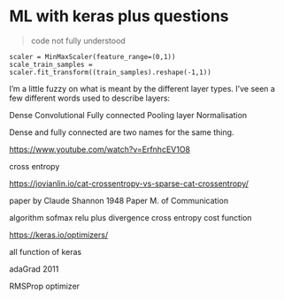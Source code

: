 # ML with keras plus questions

> code not fully understood

    scaler = MinMaxScaler(feature_range=(0,1))
    scale_train_samples = scaler.fit_transform((train_samples).reshape(-1,1))


I’m a little fuzzy on what is meant by the different layer types. I’ve seen a few different words used to describe layers:

Dense
Convolutional
Fully connected
Pooling layer
Normalisation

Dense and fully connected are two names for the same thing.

https://www.youtube.com/watch?v=ErfnhcEV1O8

cross entropy


https://jovianlin.io/cat-crossentropy-vs-sparse-cat-crossentropy/

paper by Claude Shannon 1948 Paper M. of Communication

algorithm
sofmax
relu
plus divergence
cross entropy cost function

https://keras.io/optimizers/

all function of keras

adaGrad 2011

RMSProp optimizer